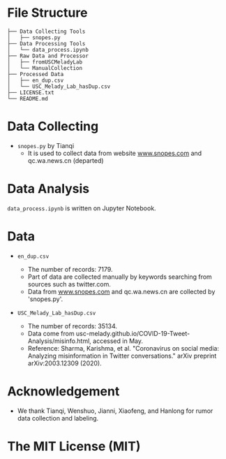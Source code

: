 # File Structure
```
├── Data Collecting Tools
│   ├── snopes.py
├── Data Processing Tools
│   └── data_process.ipynb
├── Raw Data and Processor
│   ├── fromUSCMeladyLab
│   └── ManualCollection
├── Processed Data
│   ├── en_dup.csv
│   └── USC_Melady_Lab_hasDup.csv
├── LICENSE.txt
└── README.md
```

# Data Collecting  
- `snopes.py` by Tianqi
  - It is used to collect data from website www.snopes.com and qc.wa.news.cn (departed)

# Data Analysis  
`data_process.ipynb` is written on Jupyter Notebook.  


# Data
- `en_dup.csv` 
  - The number of records: 7179.   
  - Part of data are collected manually by keywords searching from sources such as twitter.com.  
  - Data from www.snopes.com and qc.wa.news.cn are collected by 'snopes.py'.  

- `USC_Melady_Lab_hasDup.csv` 
  - The number of records: 35134.  
  - Data come from usc-melady.github.io/COVID-19-Tweet-Analysis/misinfo.html, accessed in May.  
  - Reference: Sharma, Karishma, et al. "Coronavirus on social media: Analyzing misinformation in Twitter conversations."   arXiv preprint arXiv:2003.12309 (2020).
  
  
# Acknowledgement
- We thank Tianqi, Wenshuo, Jianni, Xiaofeng, and Hanlong for rumor data collection and labeling.  

# The MIT License (MIT)

